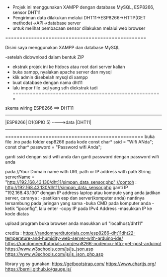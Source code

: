 - Projek ini menggunakan XAMPP dengan database MySQL, ESP8266, sensor DHT11
- Pengiriman data dilakukan melalui DHT11->ESP8266->HTTP(GET methode)->API->database server
- untuk melihat pembacaan sensor dilakukan melalui web browser
  
=================================================

Disini saya menggunakan XAMPP dan database MySQL 

-setelah didownload dalam bentuk ZIP
- ekstrak projek ini ke htdocs atau root dari server kalian
- buka xampp, nyalakan apache server dan mysql
- klik admin disebelah mysql di xampp
- buat database dengan nama dht11
- lalu impor file .sql yang sdh diekstrak tadi
====================================================


skema wiring ESP8266 ==> DHT11
---------                      -------
|ESP8266| D1(GPIO 5) ---->data |DHT11|
---------                      -------


================================================
 buka file .ino pada folder esp8266
pada kode
const char* ssid = "Wifi ANda";
const char* password = "Password wifi Anda";

ganti ssid dengan ssid wifi anda
dan ganti password dengan password wifi anda

pada 
//Your Domain name with URL path or IP address with path
String serverName = "http://192.168.43.130/dht11/simpan_data_sensor.php";//contoh : http://192.168.43.130/dht11/simpan_data_sensor.php
ganti IP "192.168.43.130" dengan IP address laptop atau kompute yang anda jadikan server, caranya :
-pastikan esp dan server(komputer anda) nantinya tersambung pada jaringan yang sama
-buka CMD pada komputer anda
-ketik "ipconfig", lalu enter
-copy IP pada  IPv4 Address 
-masukkan IP ke kode diatas


upload program 
buka browser anda
masukkan url "localhost/dht11"



credits :
https://randomnerdtutorials.com/esp8266-dht11dht22-temperature-and-humidity-web-server-with-arduino-ide/
https://randomnerdtutorials.com/esp8266-nodemcu-http-get-post-arduino/
https://www.w3schools.com/js/js_json.asp
https://www.w3schools.com/js/js_json_php.asp


library yg sy gunakan:
https://getbootstrap.com/
https://www.chartjs.org/
https://bernii.github.io/gauge.js/

